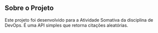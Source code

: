 ## Sobre o Projeto

Este projeto foi desenvolvido para a Atividade Somativa da disciplina de DevOps. É uma API simples que retorna citações aleatórias.
